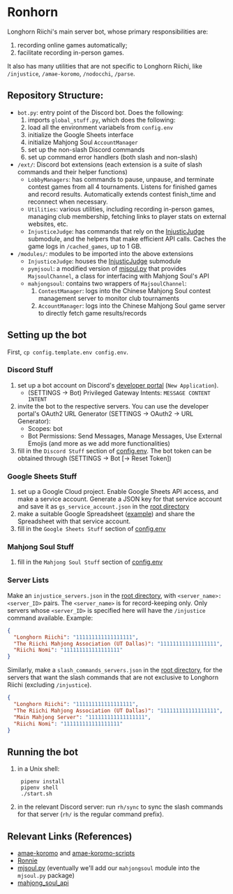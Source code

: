 # Ronhorn

Longhorn Riichi's main server bot, whose primary responsibilities are:
1. recording online games automatically;
1. facilitate recording in-person games.

It also has many utilities that are not specific to Longhorn Riichi, like `/injustice`, `/amae-koromo`, `/nodocchi`, `/parse`.

## Repository Structure:
- `bot.py`: entry point of the Discord bot. Does the following:
  1. imports `global_stuff.py`, which does the following:
    1. load all the environment variabels from `config.env`
    1. initialize the Google Sheets interface
    1. initialize Mahjong Soul `AccountManager`
  1. set up the non-slash Discord commands
  1. set up command error handlers (both slash and non-slash)
- `/ext/`: Discord bot extensions (each extension is a suite of slash commands and their helper functions)
  - `LobbyManagers`: has commands to pause, unpause, and terminate contest games from all 4 tournaments. Listens for finished games and record results. Automatically extends contest finish_time and reconnect when necessary.
  - `Utilities`: various utilities, including recording in-person games, managing club membership, fetching links to player stats on external websites, etc.
  - `InjusticeJudge`: has commands that rely on the [InjusticJudge](https://github.com/Longhorn-Riichi/InjusticeJudge) submodule, and the helpers that make efficient API calls. Caches the game logs in `/cached_games`, up to 1 GB.
- `/modules/`: modules to be imported into the above extensions
  - `InjusticeJudge`: houses the [InjusticJudge](https://github.com/Longhorn-Riichi/InjusticeJudge) submodule
  - `pymjsoul`: a modified version of [mjsoul.py](https://github.com/RiichiNomi/mjsoul.py) that provides `MajsoulChannel`, a class for interfacing with Mahjong Soul's API
  - `mahjongsoul`: contains two wrappers of `MajsoulChannel`:
    1. `ContestManager`: logs into the Chinese Mahjong Soul contest management server to monitor club tournaments
    1. `AccountManager`: logs into the Chinese Mahjong Soul game server to directly fetch game results/records

## Setting up the bot
First, `cp config.template.env config.env`.
### Discord Stuff
1. set up a bot account on Discord's [developer portal](https://discord.com/developers/applications) (`New Application`).
    - (SETTINGS -> Bot) Privileged Gateway Intents: `MESSAGE CONTENT INTENT`
1. invite the bot to the respective servers. You can use the developer portal's OAuth2 URL Generator (SETTINGS -> OAuth2 -> URL Generator):
    - Scopes: bot
    - Bot Permissions: Send Messages, Manage Messages, Use External Emojis (and more as we add more functionalities)
1. fill in the `Discord Stuff` section of [config.env](config.env). The bot token can be obtained through (SETTINGS -> Bot \[-> Reset Token\])
### Google Sheets Stuff
1. set up a Google Cloud project. Enable Google Sheets API access, and make a service account. Generate a JSON key for that service account and save it as `gs_service_account.json` in the [root directory]
1. make a suitable Google Spreadsheet ([example](https://docs.google.com/spreadsheets/d/1pXlGjyz165S62-3-4ZXxit4Ci0yW8piVfbVObtjg7Is/edit?usp=sharing)) and share the Spreadsheet with that service account.
1. fill in the `Google Sheets Stuff` section of [config.env](config.env)
### Mahjong Soul Stuff
1. fill in the `Mahjong Soul Stuff` section of [config.env](config.env)
### Server Lists
Make an `injustice_servers.json` in the [root directory], with `<server_name>: <server_ID>` pairs. The `<server_name>` is for record-keeping only. Only servers whose `<server_ID>` is specified here will have the `/injustice` command available. Example:
```json
{
  "Longhorn Riichi": "111111111111111111",
  "The Riichi Mahjong Association (UT Dallas)": "111111111111111111",
  "Riichi Nomi": "111111111111111111"
}
```

Similarly, make a `slash_commands_servers.json` in the [root directory], for the servers that want the slash commands that are not exclusive to Longhorn Riichi (excluding `/injustice`).
```json
{
  "Longhorn Riichi": "111111111111111111",
  "The Riichi Mahjong Association (UT Dallas)": "111111111111111111",
  "Main Mahjong Server": "111111111111111111",
  "Riichi Nomi": "111111111111111111"
}
```

## Running the bot
1. in a Unix shell:

        pipenv install
        pipenv shell
        ./start.sh
1. in the relevant Discord server: run `rh/sync` to sync the slash commands for that server (`rh/` is the regular command prefix).

## Relevant Links (References)
- [amae-koromo](https://github.com/SAPikachu/amae-koromo) and [amae-koromo-scripts](https://github.com/SAPikachu/amae-koromo-scripts)
- [Ronnie](https://github.com/RiichiNomi/ronnie)
- [mjsoul.py](https://github.com/RiichiNomi/mjsoul.py) (eventually we'll add our `mahjongsoul` module into the `mjsoul.py` package)
- [mahjong_soul_api](https://github.com/MahjongRepository/mahjong_soul_api/)

[root directory]: /
